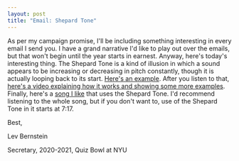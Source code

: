 ```yaml
---
layout: post
title: "Email: Shepard Tone"
---
```


As per my campaign promise, I'll be including something interesting in every email I send you. I have a grand narrative I'd like to play out over the emails, but that won't begin until the year starts in earnest. Anyway, here's today's interesting thing. The Shepard Tone is a kind of illusion in which a sound appears to be increasing or decreasing in pitch constantly, though it is actually looping back to its start. [Here's an example](https://en.wikipedia.org/wiki/File:DescenteInfinie.ogg). After you listen to that, [here's a video explaining how it works and showing some more examples](https://www.youtube.com/watch?v=LVWTQcZbLgY). Finally, here's a [song I like](https://www.youtube.com/watch?v=XVekJTmtwqM) that uses the Shepard Tone. I'd recommend listening to the whole song, but if you don't want to, use of the Shepard Tone in it starts at 7:17.

Best,

Lev Bernstein

Secretary, 2020-2021, Quiz Bowl at NYU